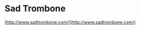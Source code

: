 <!--
id: 571680747
link: http://tumblr.atmos.org/post/571680747/sad-trombone
slug: sad-trombone
date: Tue May 04 2010 14:16:52 GMT-0700 (PDT)
publish: 2010-05-04
tags: 
title: Sad Trombone
-->


Sad Trombone
============

[http://www.sadtrombone.com/](http://www.sadtrombone.com/)

